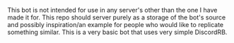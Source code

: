 This bot is not intended for use in any server's other than the one I have made it for.
This repo should server purely as a storage of the bot's source and possibly inspiration/an example for people who would like to replicate something similar.
This is a very basic bot that uses very simple DiscordRB.
